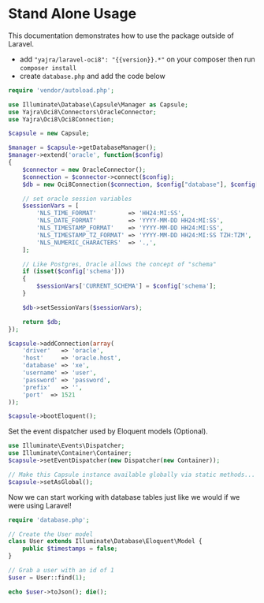# Stand Alone Usage

This documentation demonstrates how to use the package outside of Laravel.

- add `"yajra/laravel-oci8": "{{version}}.*"` on your composer then run `composer install`
- create `database.php` and add the code below

```php
require 'vendor/autoload.php';

use Illuminate\Database\Capsule\Manager as Capsule;
use Yajra\Oci8\Connectors\OracleConnector;
use Yajra\Oci8\Oci8Connection;

$capsule = new Capsule;

$manager = $capsule->getDatabaseManager();
$manager->extend('oracle', function($config)
{
    $connector = new OracleConnector();
    $connection = $connector->connect($config);
    $db = new Oci8Connection($connection, $config["database"], $config["prefix"]);

    // set oracle session variables
    $sessionVars = [
        'NLS_TIME_FORMAT'         => 'HH24:MI:SS',
        'NLS_DATE_FORMAT'         => 'YYYY-MM-DD HH24:MI:SS',
        'NLS_TIMESTAMP_FORMAT'    => 'YYYY-MM-DD HH24:MI:SS',
        'NLS_TIMESTAMP_TZ_FORMAT' => 'YYYY-MM-DD HH24:MI:SS TZH:TZM',
        'NLS_NUMERIC_CHARACTERS'  => '.,',
    ];

    // Like Postgres, Oracle allows the concept of "schema"
    if (isset($config['schema']))
    {
        $sessionVars['CURRENT_SCHEMA'] = $config['schema'];
    }

    $db->setSessionVars($sessionVars);

    return $db;
});

$capsule->addConnection(array(
    'driver'   => 'oracle',
    'host'     => 'oracle.host',
    'database' => 'xe',
    'username' => 'user',
    'password' => 'password',
    'prefix'   => '',
    'port'  => 1521
));

$capsule->bootEloquent();
```

Set the event dispatcher used by Eloquent models (Optional).

```php
use Illuminate\Events\Dispatcher;
use Illuminate\Container\Container;
$capsule->setEventDispatcher(new Dispatcher(new Container));

// Make this Capsule instance available globally via static methods... (optional)
$capsule->setAsGlobal();
```

Now we can start working with database tables just like we would if we were using Laravel!

```php
require 'database.php';

// Create the User model
class User extends Illuminate\Database\Eloquent\Model {
    public $timestamps = false;
}

// Grab a user with an id of 1
$user = User::find(1);

echo $user->toJson(); die();
```